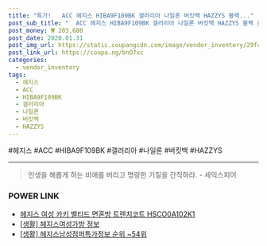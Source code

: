 ```yaml
--- 
title: "특가!   ACC 헤지스 HIBA9F109BK 갤러리아 나일론 버킷백 HAZZYS 블랙..." 
post_sub_title: "  ACC 헤지스 HIBA9F109BK 갤러리아 나일론 버킷백 HAZZYS 블랙 혼방 스몰" 
post_money: ₩ 203,680 
post_date: 2020.01.31 
post_img_url: https://static.coupangcdn.com/image/vendor_inventory/29fc/70745ff67300931819b81b2b27d19cf8a3c9a8b6e8e6ac7b650a55d77867.JPG 
post_link_url: https://coupa.ng/bnO7xc 
categories: 
  - vendor_inventory 
tags: 
  - 헤지스 
  - ACC 
  - HIBA9F109BK 
  - 갤러리아 
  - 나일론 
  - 버킷백 
  - HAZZYS 
--- 
```

  #헤지스 #ACC #HIBA9F109BK #갤러리아 #나일론 #버킷백 #HAZZYS 
<hr> 

> 인생을 해롭게 하는 비애를 버리고 명랑한 기질을 간직하라. - 세익스피어 


### POWER LINK

* <a href="https://blog.naver.com/santokki14/221787182731" target="_blank">헤지스 여성 카키 벨티드 면혼방 트렌치코트 HSCO0A102K1</a>
* <a href="https://blog.naver.com/sakai111/221764011652" target="_blank"> [생활] 헤지스여성가방 정보 </a>
* <a href="https://blog.naver.com/fasyy4321/221774841928" target="_blank"> [생활] 헤지스남성점퍼특가정보 순위 ~54위</a>
